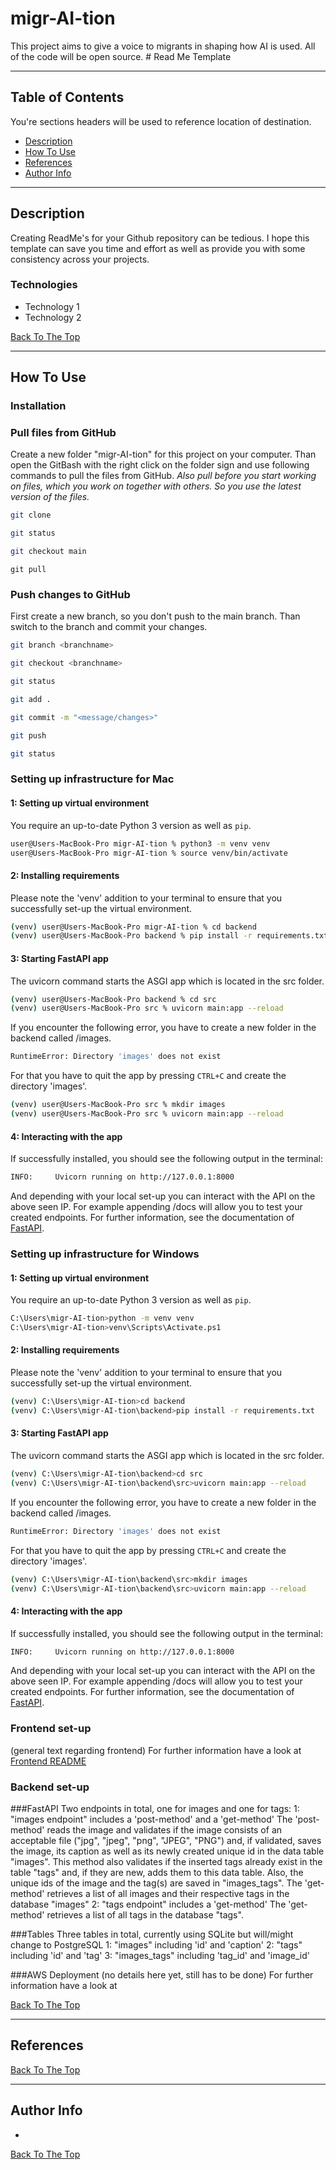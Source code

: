 # migr-AI-tion

This project aims to give a voice to migrants in shaping how AI is used. All of the code will be open source.   # Read Me Template

---

## Table of Contents
You're sections headers will be used to reference location of destination.

- [Description](#description)
- [How To Use](#how-to-use)
- [References](#references)
- [Author Info](#author-info)

---

## Description

Creating ReadMe's for your Github repository can be tedious.  I hope this template can save you time and effort as well as provide you with some consistency across your projects.

### Technologies

- Technology 1
- Technology 2

[Back To The Top](#read-me-template)

---

## How To Use

### Installation

### Pull files from GitHub
Create a new folder "migr-AI-tion" for this project on your computer.
Than open the GitBash with the right click on the folder sign and use following commands to pull the files from GitHub. *Also pull before you start working on files, which you work on together with others. So you use the latest version of the files.*

```bash
git clone
```
```bash
git status
```
```bash
git checkout main
```
```
git pull
```
### Push changes to GitHub
First create a new branch, so you don't push to the main branch. Than switch to the branch and commit your changes.
```bash
git branch <branchname>
```
```bash
git checkout <branchname>
```
```bash
git status
```
```bash
git add .
```
```bash
git commit -m "<message/changes>"
```
```bash
git push
```
```bash
git status
```

### Setting up infrastructure for Mac

#### 1: Setting up virtual environment 
You require an up-to-date Python 3 version as well as `pip`. 
```bash
user@Users-MacBook-Pro migr-AI-tion % python3 -m venv venv
user@Users-MacBook-Pro migr-AI-tion % source venv/bin/activate
```


#### 2: Installing requirements
Please note the 'venv' addition to your terminal to ensure that you successfully set-up the virtual environment. 
```bash
(venv) user@Users-MacBook-Pro migr-AI-tion % cd backend
(venv) user@Users-MacBook-Pro backend % pip install -r requirements.txt
```


#### 3: Starting FastAPI app
The uvicorn command starts the ASGI app which is located in the src folder. 
```bash
(venv) user@Users-MacBook-Pro backend % cd src
(venv) user@Users-MacBook-Pro src % uvicorn main:app --reload
```
If you encounter the following error, you have to create a new folder in the backend called /images. 
```bash
RuntimeError: Directory 'images' does not exist
```
For that you have to quit the app by pressing `CTRL+C` and create the directory 'images'. 
```bash
(venv) user@Users-MacBook-Pro src % mkdir images
(venv) user@Users-MacBook-Pro src % uvicorn main:app --reload
```

#### 4: Interacting with the app 
If successfully installed, you should see the following output in the terminal: 
```bash
INFO:     Uvicorn running on http://127.0.0.1:8000 
```
And depending with your local set-up you can interact with the API on the above seen IP. For example appending /docs will allow you to test your created endpoints. For further information, see the documentation of [FastAPI](https://fastapi.tiangolo.com/). 

### Setting up infrastructure for Windows

#### 1: Setting up virtual environment 
You require an up-to-date Python 3 version as well as `pip`. 
```bash
C:\Users\migr-AI-tion>python -m venv venv
C:\Users\migr-AI-tion>venv\Scripts\Activate.ps1
```

#### 2: Installing requirements
Please note the 'venv' addition to your terminal to ensure that you successfully set-up the virtual environment. 
```bash
(venv) C:\Users\migr-AI-tion>cd backend
(venv) C:\Users\migr-AI-tion\backend>pip install -r requirements.txt
```

#### 3: Starting FastAPI app
The uvicorn command starts the ASGI app which is located in the src folder. 
```bash
(venv) C:\Users\migr-AI-tion\backend>cd src
(venv) C:\Users\migr-AI-tion\backend\src>uvicorn main:app --reload
```
If you encounter the following error, you have to create a new folder in the backend called /images. 
```bash
RuntimeError: Directory 'images' does not exist
```
For that you have to quit the app by pressing `CTRL+C` and create the directory 'images'. 
```bash
(venv) C:\Users\migr-AI-tion\backend\src>mkdir images
(venv) C:\Users\migr-AI-tion\backend\src>uvicorn main:app --reload
```

#### 4: Interacting with the app 
If successfully installed, you should see the following output in the terminal: 
```bash
INFO:     Uvicorn running on http://127.0.0.1:8000 
```
And depending with your local set-up you can interact with the API on the above seen IP. For example appending /docs will allow you to test your created endpoints. For further information, see the documentation of [FastAPI](https://fastapi.tiangolo.com/).

### Frontend set-up
(general text regarding frontend)
For further information have a look at
[Frontend README](#frontend/README.md)




### Backend set-up
###FastAPI
Two endpoints in total, one for images and one for tags:
1: "images endpoint" includes a 'post-method' and a 'get-method'
The 'post-method' reads the image and validates if the image consists of an acceptable file ("jpg", "jpeg", "png", "JPEG", "PNG") and, if validated, saves the image, its caption as well as its newly created unique id in the data table "images". This method also validates if the inserted tags already exist in the table "tags" and, if they are new, adds them to this data table. Also, the unique ids of the image and the tag(s) are saved in "images_tags".
The 'get-method' retrieves a list of all images and their respective tags in the database "images"
2: "tags endpoint" includes a 'get-method'
The 'get-method' retrieves a list of all tags in the database "tags".

###Tables
Three tables in total, currently using SQLite but will/might change to PostgreSQL
1: "images" including 'id' and 'caption'
2: "tags" including 'id' and 'tag'
3: "images_tags" including 'tag_id' and 'image_id'


###AWS Deployment
(no details here yet, still has to be done)
For further information have a look at






[Back To The Top](#read-me-template)

---

## References
[Back To The Top](#read-me-template)

---

## Author Info

- 

[Back To The Top](#read-me-template)